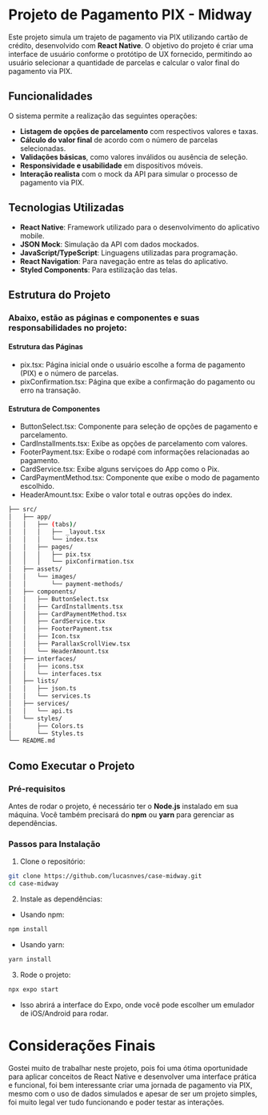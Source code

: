 # Projeto de Pagamento PIX - Midway

Este projeto simula um trajeto de pagamento via PIX utilizando cartão de crédito, desenvolvido com **React Native**. O objetivo do projeto é criar uma interface de usuário conforme o protótipo de UX fornecido, permitindo ao usuário selecionar a quantidade de parcelas e calcular o valor final do pagamento via PIX.

## Funcionalidades

O sistema permite a realização das seguintes operações:

- **Listagem de opções de parcelamento** com respectivos valores e taxas.
- **Cálculo do valor final** de acordo com o número de parcelas selecionadas.
- **Validações básicas**, como valores inválidos ou ausência de seleção.
- **Responsividade e usabilidade** em dispositivos móveis.
- **Interação realista** com o mock da API para simular o processo de pagamento via PIX.

## Tecnologias Utilizadas

- **React Native**: Framework utilizado para o desenvolvimento do aplicativo mobile.
- **JSON Mock**: Simulação da API com dados mockados.
- **JavaScript/TypeScript**: Linguagens utilizadas para programação.
- **React Navigation**: Para navegação entre as telas do aplicativo.
- **Styled Components**: Para estilização das telas.

## Estrutura do Projeto
   ### Abaixo, estão as páginas e componentes e suas responsabilidades no projeto:
   
   #### Estrutura das Páginas
   
   - pix.tsx: Página inicial onde o usuário escolhe a forma de pagamento (PIX) e o número de parcelas.
   - pixConfirmation.tsx: Página que exibe a confirmação do pagamento ou erro na transação.

   #### Estrutura de Componentes
   
   - ButtonSelect.tsx: Componente para seleção de opções de pagamento e parcelamento.
   - CardInstallments.tsx: Exibe as opções de parcelamento com valores.
   - FooterPayment.tsx: Exibe o rodapé com informações relacionadas ao pagamento.
   - CardService.tsx: Exibe alguns serviçoes do App como o Pix.
   - CardPaymentMethod.tsx: Componente que exibe o modo de pagamento escolhido.
   - HeaderAmount.tsx: Exibe o valor total e outras opções do index.


```bash
├── src/
│   ├── app/
│   │   ├── (tabs)/
│   │   │   ├── _layout.tsx
│   │   │   └── index.tsx
│   │   ├── pages/
│   │   │   ├── pix.tsx
│   │   │   └── pixConfirmation.tsx
│   ├── assets/
│   │   └── images/
│   │       └── payment-methods/
│   ├── components/
│   │   ├── ButtonSelect.tsx
│   │   ├── CardInstallments.tsx
│   │   ├── CardPaymentMethod.tsx
│   │   ├── CardService.tsx
│   │   ├── FooterPayment.tsx
│   │   ├── Icon.tsx
│   │   ├── ParallaxScrollView.tsx
│   │   └── HeaderAmount.tsx
│   ├── interfaces/
│   │   ├── icons.tsx
│   │   └── interfaces.tsx
│   ├── lists/
│   │   ├── json.ts
│   │   └── services.ts
│   ├── services/
│   │   └── api.ts
│   └── styles/
│       ├── Colors.ts
│       └── Styles.ts
└── README.md
```

## Como Executar o Projeto

### Pré-requisitos

Antes de rodar o projeto, é necessário ter o **Node.js** instalado em sua máquina. Você também precisará do **npm** ou **yarn** para gerenciar as dependências.

### Passos para Instalação

1.	Clone o repositório:
   ```bash
   git clone https://github.com/lucasnves/case-midway.git
   cd case-midway
   ```
2.	Instale as dependências:
   - Usando npm:
   ```bash
   npm install
   ```
   - Usando yarn:
   ```bash
   yarn install
   ```
3. Rode o projeto:
```bash
npx expo start
```
- Isso abrirá a interface do Expo, onde você pode escolher um emulador de iOS/Android para rodar.

# Considerações Finais

Gostei muito de trabalhar neste projeto, pois foi uma ótima oportunidade para aplicar conceitos de React Native e desenvolver uma interface prática e funcional, foi bem interessante criar uma jornada de pagamento via PIX, mesmo com o uso de dados simulados e apesar de ser um projeto simples, foi muito legal ver tudo funcionando e poder testar as interações.

